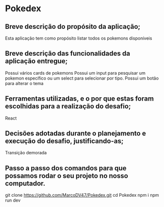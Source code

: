 # Pokedex

## Breve descrição do propósito da aplicação;
Esta aplicação tem como propósito listar todos os pokemons disponíveis

## Breve descrição das funcionalidades da aplicação entregue;
Possui vários cards de pokemons
Possui um input para pesquisar um pokemon específico ou um select para selecionar por tipo.
Possui um botão para alterar o tema

## Ferramentas utilizadas, e o por que estas foram escolhidas para a realização do desafio;
React

## Decisões adotadas durante o planejamento e execução do desafio, justificando-as;
Transição demorada

## Passo a passo dos comandos para que possamos rodar o seu projeto no nosso computador.
git clone https://github.com/MarcoDV47/Pokedex.git
cd Pokedex
npm i
npm run dev

